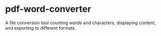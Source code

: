 # pdf-word-converter
A file conversion tool counting words and characters, displaying content, and exporting to different formats.
